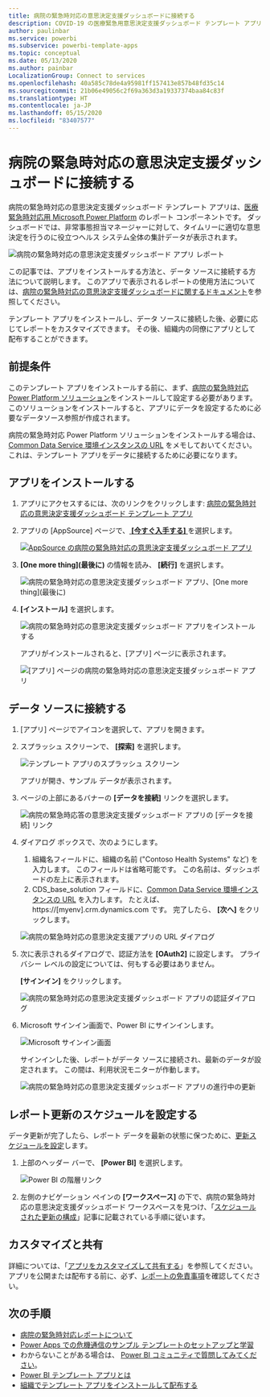 ```yaml
---
title: 病院の緊急時対応の意思決定支援ダッシュボードに接続する
description: COVID-19 の医療緊急用意思決定支援ダッシュボード テンプレート アプリを取得してインストールする方法、およびデータに接続する方法
author: paulinbar
ms.service: powerbi
ms.subservice: powerbi-template-apps
ms.topic: conceptual
ms.date: 05/13/2020
ms.author: painbar
LocalizationGroup: Connect to services
ms.openlocfilehash: 40a585c78de4a95981ff157413e857b48fd35c14
ms.sourcegitcommit: 21b06e49056c2f69a363d3a19337374baa84c83f
ms.translationtype: HT
ms.contentlocale: ja-JP
ms.lasthandoff: 05/15/2020
ms.locfileid: "83407577"
---
```

# <a name="connect-to-the-hospital-emergency-response-decision-support-dashboard"></a>病院の緊急時対応の意思決定支援ダッシュボードに接続する
病院の緊急時対応の意思決定支援ダッシュボード テンプレート アプリは、[医療緊急時対応用 Microsoft Power Platform](https://powerapps.microsoft.com/blog/emergency-response-solution-a-microsoft-power-platform-solution-for-healthcare-emergency-response/) のレポート コンポーネントです。 ダッシュボードでは、非常事態担当マネージャーに対して、タイムリーに適切な意思決定を行うのに役立つヘルス システム全体の集計データが表示されます。

![病院の緊急時対応の意思決定支援ダッシュボード アプリ レポート](media/service-connect-to-health-emergency-response/service-health-emergency-response-app-report.png)

この記事では、アプリをインストールする方法と、データ ソースに接続する方法について説明します。 このアプリで表示されるレポートの使用方法については、[病院の緊急時対応の意思決定支援ダッシュボードに関するドキュメント](https://docs.microsoft.com/powerapps/sample-apps/emergency-response/deploy-configure#view-the-power-bi-dashboard)を参照してください。

テンプレート アプリをインストールし、データ ソースに接続した後、必要に応じてレポートをカスタマイズできます。 その後、組織内の同僚にアプリとして配布することができます。

## <a name="prerequisites"></a>前提条件

このテンプレート アプリをインストールする前に、まず、[病院の緊急時対応 Power Platform ソリューション](https://docs.microsoft.com/powerapps/sample-apps/emergency-response/deploy-configure)をインストールして設定する必要があります。 このソリューションをインストールすると、アプリにデータを設定するために必要なデータソース参照が作成されます。

病院の緊急時対応 Power Platform ソリューションをインストールする場合は、[Common Data Service 環境インスタンスの URL](https://docs.microsoft.com/powerapps/sample-apps/emergency-response/deploy-configure#publish-the-power-bi-dashboard) をメモしておいてください。 これは、テンプレート アプリをデータに接続するために必要になります。

## <a name="install-the-app"></a>アプリをインストールする

1. アプリにアクセスするには、次のリンクをクリックします: [病院の緊急時対応の意思決定支援ダッシュボード テンプレート アプリ](https://aka.ms/AppSource_Hospital_offer)

1. アプリの [AppSource] ページで、[ **[今すぐ入手する]** ](https://aka.ms/AppSource_Hospital_offer) を選択します。

    [![AppSource の病院の緊急時対応の意思決定支援ダッシュボード アプリ](media/service-connect-to-health-emergency-response/service-health-emergency-response-app-appsource-get-it-now.png)](https://aka.ms/AppSource_Hospital_offer)

1. **[One more thing]\(最後に\)** の情報を読み、 **[続行]** を選択します。

    ![病院の緊急時対応の意思決定支援ダッシュボード アプリ、[One more thing]\(最後に\)](media/service-connect-to-health-emergency-response/service-health-emergency-response-1-more-thing.png)

1. **[インストール]** を選択します。 

    ![病院の緊急時対応の意思決定支援ダッシュボード アプリをインストールする](media/service-connect-to-health-emergency-response/service-health-emergency-response-select-install.png)

    アプリがインストールされると、[アプリ] ページに表示されます。

   ![[アプリ] ページの病院の緊急時対応の意思決定支援ダッシュボード アプリ](media/service-connect-to-health-emergency-response/service-health-emergency-response-app-apps-page-icon.png)

## <a name="connect-to-data-sources"></a>データ ソースに接続する

1. [アプリ] ページでアイコンを選択して、アプリを開きます。

1. スプラッシュ スクリーンで、 **[探索]** を選択します。

   ![テンプレート アプリのスプラッシュ スクリーン](media/service-connect-to-health-emergency-response/service-health-emergency-response-app-splash-screen.png)

   アプリが開き、サンプル データが表示されます。

1. ページの上部にあるバナーの **[データを接続]** リンクを選択します。

   ![病院の緊急時応答の意思決定支援ダッシュボード アプリの [データを接続] リンク](media/service-connect-to-health-emergency-response/service-health-emergency-response-app-connect-data.png)

1. ダイアログ ボックスで、次のようにします。
   1. 組織名フィールドに、組織の名前 ("Contoso Health Systems" など) を入力します。 このフィールドは省略可能です。 この名前は、ダッシュボードの左上に表示されます。
   1. CDS_base_solution フィールドに、[Common Data Service 環境インスタンスの URL](https://docs.microsoft.com/powerapps/sample-apps/emergency-response/deploy-configure#publish-the-power-bi-dashboard) を入力します。 たとえば、 https://[myenv].crm.dynamics.com です。 完了したら、 **[次へ]** をクリックします。

   ![病院の緊急時対応の意思決定支援アプリの URL ダイアログ](media/service-connect-to-health-emergency-response/service-health-emergency-response-app-url-dialog.png)

1. 次に表示されるダイアログで、認証方法を **[OAuth2]** に設定します。 プライバシー レベルの設定については、何もする必要はありません。

   **[サインイン]** をクリックします。

   ![病院の緊急時対応の意思決定支援ダッシュボード アプリの認証ダイアログ](media/service-connect-to-health-emergency-response/service-health-emergency-response-app-authentication-dialog.png)

1. Microsoft サインイン画面で、Power BI にサインインします。

   ![Microsoft サインイン画面](media/service-connect-to-health-emergency-response/service-health-emergency-response-app-microsoft-login.png)

   サインインした後、レポートがデータ ソースに接続され、最新のデータが設定されます。 この間は、利用状況モニターが作動します。

   ![病院の緊急時対応の意思決定支援ダッシュボード アプリの進行中の更新](media/service-connect-to-health-emergency-response/service-health-emergency-response-app-refresh-monitor.png)

## <a name="schedule-report-refresh"></a>レポート更新のスケジュールを設定する

データ更新が完了したら、レポート データを最新の状態に保つために、[更新スケジュールを設定](../connect-data/refresh-scheduled-refresh.md)します。

1. 上部のヘッダー バーで、 **[Power BI]** を選択します。

   ![Power BI の階層リンク](media/service-connect-to-health-emergency-response/service-health-emergency-response-app-powerbi-breadcrumb.png)

1. 左側のナビゲーション ペインの **[ワークスペース]** の下で、病院の緊急時対応の意思決定支援ダッシュボード ワークスペースを見つけ、「[スケジュールされた更新の構成](../connect-data/refresh-scheduled-refresh.md)」記事に記載されている手順に従います。

## <a name="customize-and-share"></a>カスタマイズと共有

詳細については、「[アプリをカスタマイズして共有する](../connect-data/service-template-apps-install-distribute.md#customize-and-share-the-app)」を参照してください。 アプリを公開または配布する前に、必ず、[レポートの免責事項](../create-reports/sample-covid-19-us.md#disclaimers)を確認してください。

## <a name="next-steps"></a>次の手順
* [病院の緊急時対応レポートについて](https://docs.microsoft.com/powerapps/sample-apps/emergency-response/deploy-configure#view-the-power-bi-dashboard)
* [Power Apps での危機通信のサンプル テンプレートのセットアップと学習](https://docs.microsoft.com/powerapps/maker/canvas-apps/sample-crisis-communication-app)
* わからないことがある場合は、 [Power BI コミュニティで質問してみてください](https://community.powerbi.com/)。
* [Power BI テンプレート アプリとは](../connect-data/service-template-apps-overview.md)
* [組織でテンプレート アプリをインストールして配布する](../connect-data/service-template-apps-install-distribute.md)
